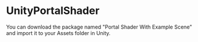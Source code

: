 # UnityPortalShader
 You can download the package named "Portal Shader With Example Scene" and import it to your Assets folder in Unity.
